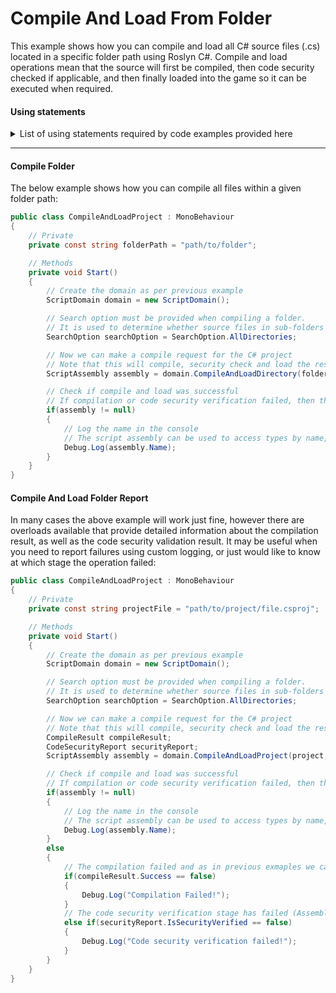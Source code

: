 # Compile And Load From Folder

This example shows how you can compile and load all C# source files (.cs) located in a specific folder path using Roslyn C#. Compile and load operations mean that the source will first be compiled, then code security checked if applicable, and then finally loaded into the game so it can be executed when required.

#### Using statements
<details>
  <summary>List of using statements required by code examples provided here</summary>

```cs
using RoslynCSharp;
using System.IO;
using System.Linq;
using UnityEngine;
```
</details>

---

#### Compile Folder
The below example shows how you can compile all files within a given folder path:

```cs
public class CompileAndLoadProject : MonoBehaviour
{
    // Private
    private const string folderPath = "path/to/folder";

    // Methods
    private void Start()
    {
        // Create the domain as per previous example
        ScriptDomain domain = new ScriptDomain();

        // Search option must be provided when compiling a folder.
        // It is used to determine whether source files in sub-folders should also be included
        SearchOption searchOption = SearchOption.AllDirectories;

        // Now we can make a compile request for the C# project
        // Note that this will compile, security check and load the resulting assembly into the game if successful. 
        ScriptAssembly assembly = domain.CompileAndLoadDirectory(folderPath, searchOption);

        // Check if compile and load was successful
        // If compilation or code security verification failed, then the assembly will be null and details will be logged in the Unity console by default
        if(assembly != null)
        {
            // Log the name in the console
            // The script assembly can be used to access types by name, base type and other criteria. See later examples for more info
            Debug.Log(assembly.Name);
        }
    }
}
```

#### Compile And Load Folder Report
In many cases the above example will work just fine, however there are overloads available that provide detailed information about the compilation result, as well as the code security validation result. It may be useful when you need to report failures using custom logging, or just would like to know at which stage the operation failed:

```cs
public class CompileAndLoadProject : MonoBehaviour
{
    // Private
    private const string projectFile = "path/to/project/file.csproj";

    // Methods
    private void Start()
    {
        // Create the domain as per previous example
        ScriptDomain domain = new ScriptDomain();

        // Search option must be provided when compiling a folder.
        // It is used to determine whether source files in sub-folders should also be included
        SearchOption searchOption = SearchOption.AllDirectories;

        // Now we can make a compile request for the C# project
        // Note that this will compile, security check and load the resulting assembly into the game if successful.
        CompileResult compileResult;
        CodeSecurityReport securityReport;
        ScriptAssembly assembly = domain.CompileAndLoadProject(project, searchOption, out compileResult, out securityReport);

        // Check if compile and load was successful
        // If compilation or code security verification failed, then the assembly will be null and details will be logged in the Unity console by default
        if(assembly != null)
        {
            // Log the name in the console
            // The script assembly can be used to access types by name, base type and other criteria. See later examples for more info
            Debug.Log(assembly.Name);
        }
        else
        {
            // The compilation failed and as in previous exmaples we can get all diagnostic messages from the compile result object
            if(compileResult.Success == false)
            {
                Debug.Log("Compilation Failed!");
            }
            // The code security verification stage has failed (Assembly includes code which is determined to be illegal by the code seuciryt verification rules) and we can get detailed information about the specific from the security report.
            else if(securityReport.IsSecurityVerified == false)
            {
                Debug.Log("Code security verification failed!");
            }
        }
    }
}
```
